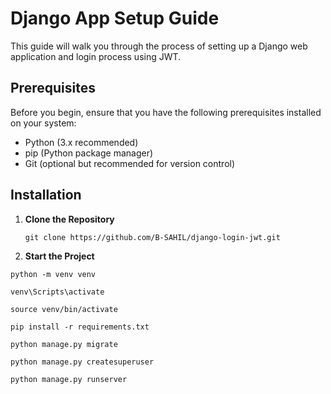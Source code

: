 # Django App Setup Guide

This guide will walk you through the process of setting up a Django web application and login process using JWT.

## Prerequisites

Before you begin, ensure that you have the following prerequisites installed on your system:

- Python (3.x recommended)
- pip (Python package manager)
- Git (optional but recommended for version control)

## Installation

1. **Clone the Repository**

   ```shell
   git clone https://github.com/B-SAHIL/django-login-jwt.git
   ```


2. **Start the Project**


```shell script
python -m venv venv
```

```shell script
venv\Scripts\activate 
```

<!-- on mac -->
```shell script
source venv/bin/activate
```

```shell script
pip install -r requirements.txt
```


```shell script
python manage.py migrate
```

<!-- Can create super user or use 'user/register' api -->

```shell script
python manage.py createsuperuser
```

```shell script
python manage.py runserver
```
